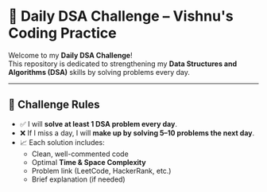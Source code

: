 # 🧠 Daily DSA Challenge – Vishnu's Coding Practice

Welcome to my **Daily DSA Challenge**!  
This repository is dedicated to strengthening my **Data Structures and Algorithms (DSA)** skills by solving problems every day.

---

## 📅 Challenge Rules

- ✅ I will **solve at least 1 DSA problem every day**.
- ❌ If I miss a day, I will **make up by solving 5–10 problems the next day**.
- 📈 Each solution includes:
  - Clean, well-commented code
  - Optimal **Time & Space Complexity**
  - Problem link (LeetCode, HackerRank, etc.)
  - Brief explanation (if needed)
